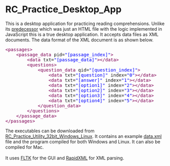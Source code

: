 RC_Practice_Desktop_App
=======================

This is a desktop application for practicing reading comprehensions. Unlike its <a href='https://github.com/lagnajeet/RC_Practice_Utility'>predecessor</a> which was just an HTML file with the logic implemented in JavaScript this is a true desktop application. It accepts data files as XML documents. The data format of the XML document is as shown below.

<pre>
<span style='color:#7f0055; '>&lt;</span><span style='color:#7f0055; '>passages</span><span style='color:#7f0055; '>></span>	
	<span style='color:#7f0055; '>&lt;</span><span style='color:#7f0055; '>passage_data</span> pid=<span style='color:#0000ff; '>"</span><span style='color:#0000ff; '>[passage_index]</span><span style='color:#0000ff; '>"</span><span style='color:#7f0055; '>></span>
		<span style='color:#7f0055; '>&lt;</span><span style='color:#7f0055; '>data</span> txt=<span style='color:#0000ff; '>"</span><span style='color:#0000ff; '>[passage_data]</span><span style='color:#0000ff; '>"</span><span style='color:#7f0055; '>></span><span style='color:#7f0055; '>&lt;/</span><span style='color:#7f0055; '>data</span><span style='color:#7f0055; '>></span>
		<span style='color:#7f0055; '>&lt;</span><span style='color:#7f0055; '>questions</span><span style='color:#7f0055; '>></span>
			<span style='color:#7f0055; '>&lt;</span><span style='color:#7f0055; '>question_data</span> qid=<span style='color:#0000ff; '>"</span><span style='color:#0000ff; '>[question_index]</span><span style='color:#0000ff; '>"</span><span style='color:#7f0055; '>></span>
				<span style='color:#7f0055; '>&lt;</span><span style='color:#7f0055; '>data</span> txt=<span style='color:#0000ff; '>"</span><span style='color:#0000ff; '>[question]</span><span style='color:#0000ff; '>"</span> index=<span style='color:#0000ff; '>"</span><span style='color:#0000ff; '>0</span><span style='color:#0000ff; '>"</span><span style='color:#7f0055; '>></span><span style='color:#7f0055; '>&lt;/</span><span style='color:#7f0055; '>data</span><span style='color:#7f0055; '>></span>
				<span style='color:#7f0055; '>&lt;</span><span style='color:#7f0055; '>data</span> txt=<span style='color:#0000ff; '>"</span><span style='color:#0000ff; '>[answer]</span><span style='color:#0000ff; '>"</span> index=<span style='color:#0000ff; '>"</span><span style='color:#0000ff; '>1</span><span style='color:#0000ff; '>"</span><span style='color:#7f0055; '>></span><span style='color:#7f0055; '>&lt;/</span><span style='color:#7f0055; '>data</span><span style='color:#7f0055; '>></span>
				<span style='color:#7f0055; '>&lt;</span><span style='color:#7f0055; '>data</span> txt=<span style='color:#0000ff; '>"</span><span style='color:#0000ff; '>[option1]</span><span style='color:#0000ff; '>"</span> index=<span style='color:#0000ff; '>"</span><span style='color:#0000ff; '>2</span><span style='color:#0000ff; '>"</span><span style='color:#7f0055; '>></span><span style='color:#7f0055; '>&lt;/</span><span style='color:#7f0055; '>data</span><span style='color:#7f0055; '>></span>
				<span style='color:#7f0055; '>&lt;</span><span style='color:#7f0055; '>data</span> txt=<span style='color:#0000ff; '>"</span><span style='color:#0000ff; '>[option2]</span><span style='color:#0000ff; '>"</span> index=<span style='color:#0000ff; '>"</span><span style='color:#0000ff; '>3</span><span style='color:#0000ff; '>"</span><span style='color:#7f0055; '>></span><span style='color:#7f0055; '>&lt;/</span><span style='color:#7f0055; '>data</span><span style='color:#7f0055; '>></span>
				<span style='color:#7f0055; '>&lt;</span><span style='color:#7f0055; '>data</span> txt=<span style='color:#0000ff; '>"</span><span style='color:#0000ff; '>[option3]</span><span style='color:#0000ff; '>"</span> index=<span style='color:#0000ff; '>"</span><span style='color:#0000ff; '>4</span><span style='color:#0000ff; '>"</span><span style='color:#7f0055; '>></span><span style='color:#7f0055; '>&lt;/</span><span style='color:#7f0055; '>data</span><span style='color:#7f0055; '>></span>
				<span style='color:#7f0055; '>&lt;</span><span style='color:#7f0055; '>data</span> txt=<span style='color:#0000ff; '>"</span><span style='color:#0000ff; '>[option4]</span><span style='color:#0000ff; '>"</span> index=<span style='color:#0000ff; '>"</span><span style='color:#0000ff; '>5</span><span style='color:#0000ff; '>"</span><span style='color:#7f0055; '>></span><span style='color:#7f0055; '>&lt;/</span><span style='color:#7f0055; '>data</span><span style='color:#7f0055; '>></span>
			<span style='color:#7f0055; '>&lt;/</span><span style='color:#7f0055; '>question_data</span><span style='color:#7f0055; '>></span>
		<span style='color:#7f0055; '>&lt;/</span><span style='color:#7f0055; '>questions</span><span style='color:#7f0055; '>></span>
	<span style='color:#7f0055; '>&lt;/</span><span style='color:#7f0055; '>passage_data</span><span style='color:#7f0055; '>></span>
<span style='color:#7f0055; '>&lt;/</span><span style='color:#7f0055; '>passages</span><span style='color:#7f0055; '>></span>
</pre>

The executables can be downloaded from <a href="https://github.com/lagnajeet/RC_Practice_Desktop_App/blob/master/RC_Practice_Utility_32bit_Windows_Linux.zip?raw=true">RC_Practice_Utility_32bit_Windows_Linux</a>. It contains an example <a href="https://github.com/lagnajeet/RC_Practice_Desktop_App/blob/master/data.xml">data.xml</a> file and the program compiled for both Windows and Linux. It can also be compiled for Mac.
<br><br>
It uses <a href="www.fltk.org">FLTK</a> for the GUI and <a href="rapidxml.sourceforge.net">RapidXML</a> for XML parsing.
